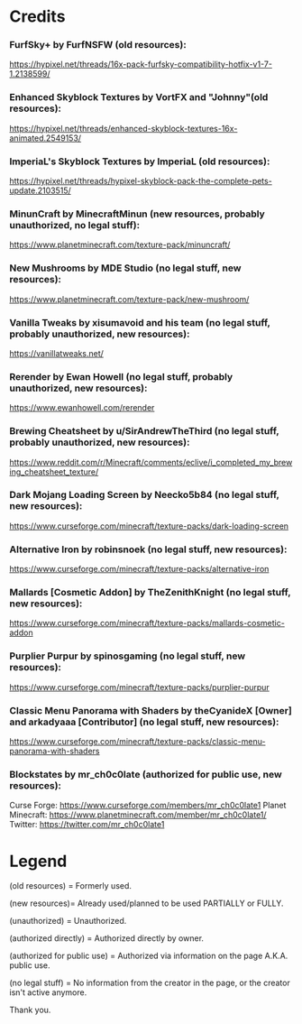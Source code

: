# Credits

### FurfSky+ by FurfNSFW (old resources): 
https://hypixel.net/threads/16x-pack-furfsky-compatibility-hotfix-v1-7-1.2138599/

### Enhanced Skyblock Textures by VortFX and "Johnny"(old resources): 
https://hypixel.net/threads/enhanced-skyblock-textures-16x-animated.2549153/

### ImperiaL's Skyblock Textures by ImperiaL (old resources): 
https://hypixel.net/threads/hypixel-skyblock-pack-the-complete-pets-update.2103515/ 

### MinunCraft by MinecraftMinun (new resources, probably unauthorized, no legal stuff): 
https://www.planetminecraft.com/texture-pack/minuncraft/

### New Mushrooms by MDE Studio (no legal stuff, new resources): 
https://www.planetminecraft.com/texture-pack/new-mushroom/

### Vanilla Tweaks by xisumavoid and his team (no legal stuff, probably unauthorized, new resources):
https://vanillatweaks.net/

### Rerender by Ewan Howell (no legal stuff, probably unauthorized, new resources):
https://www.ewanhowell.com/rerender

### Brewing Cheatsheet by u/SirAndrewTheThird (no legal stuff, probably unauthorized, new resources):
https://www.reddit.com/r/Minecraft/comments/eclive/i_completed_my_brewing_cheatsheet_texture/

### Dark Mojang Loading Screen by Neecko5b84 (no legal stuff, new resources):
https://www.curseforge.com/minecraft/texture-packs/dark-loading-screen

### Alternative Iron by robinsnoek (no legal stuff, new resources):
https://www.curseforge.com/minecraft/texture-packs/alternative-iron

### Mallards [Cosmetic Addon] by TheZenithKnight (no legal stuff, new resources):
https://www.curseforge.com/minecraft/texture-packs/mallards-cosmetic-addon

### Purplier Purpur by spinosgaming (no legal stuff, new resources):
https://www.curseforge.com/minecraft/texture-packs/purplier-purpur

### Classic Menu Panorama with Shaders by theCyanideX [Owner] and arkadyaaa [Contributor] (no legal stuff, new resources):
https://www.curseforge.com/minecraft/texture-packs/classic-menu-panorama-with-shaders

### Blockstates by mr_ch0c0late (authorized for public use, new resources):
Curse Forge: 		https://www.curseforge.com/members/mr_ch0c0late1
Planet Minecraft: 	https://www.planetminecraft.com/member/mr_ch0c0late1/
Twitter: 			https://twitter.com/mr_ch0c0late1





# Legend

(old resources) = Formerly used.

(new resources)= Already used/planned to be used PARTIALLY or FULLY.

(unauthorized) = Unauthorized.

(authorized directly) = Authorized directly by owner.

(authorized for public use) = Authorized via information on the page A.K.A. public use.

(no legal stuff) = No information from the creator in the page, or the creator isn't active anymore.

Thank you.